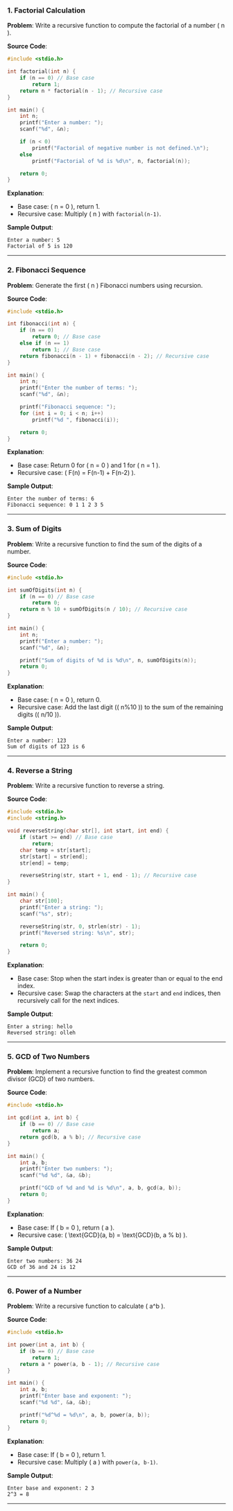 ### **1. Factorial Calculation**  
**Problem**: Write a recursive function to compute the factorial of a number \( n \).  

**Source Code**:  
```c
#include <stdio.h>

int factorial(int n) {
    if (n == 0) // Base case
        return 1;
    return n * factorial(n - 1); // Recursive case
}

int main() {
    int n;
    printf("Enter a number: ");
    scanf("%d", &n);

    if (n < 0)
        printf("Factorial of negative number is not defined.\n");
    else
        printf("Factorial of %d is %d\n", n, factorial(n));

    return 0;
}
```

**Explanation**:  
- Base case: \( n = 0 \), return 1.  
- Recursive case: Multiply \( n \) with `factorial(n-1)`.  

**Sample Output**:  
```
Enter a number: 5  
Factorial of 5 is 120  
```

---

### **2. Fibonacci Sequence**  
**Problem**: Generate the first \( n \) Fibonacci numbers using recursion.  

**Source Code**:  
```c
#include <stdio.h>

int fibonacci(int n) {
    if (n == 0)
        return 0; // Base case
    else if (n == 1)
        return 1; // Base case
    return fibonacci(n - 1) + fibonacci(n - 2); // Recursive case
}

int main() {
    int n;
    printf("Enter the number of terms: ");
    scanf("%d", &n);

    printf("Fibonacci sequence: ");
    for (int i = 0; i < n; i++)
        printf("%d ", fibonacci(i));

    return 0;
}
```

**Explanation**:  
- Base case: Return 0 for \( n = 0 \) and 1 for \( n = 1 \).  
- Recursive case: \( F(n) = F(n-1) + F(n-2) \).  

**Sample Output**:  
```
Enter the number of terms: 6  
Fibonacci sequence: 0 1 1 2 3 5  
```

---

### **3. Sum of Digits**  
**Problem**: Write a recursive function to find the sum of the digits of a number.  

**Source Code**:  
```c
#include <stdio.h>

int sumOfDigits(int n) {
    if (n == 0) // Base case
        return 0;
    return n % 10 + sumOfDigits(n / 10); // Recursive case
}

int main() {
    int n;
    printf("Enter a number: ");
    scanf("%d", &n);

    printf("Sum of digits of %d is %d\n", n, sumOfDigits(n));
    return 0;
}
```

**Explanation**:  
- Base case: \( n = 0 \), return 0.  
- Recursive case: Add the last digit (\( n\%10 \)) to the sum of the remaining digits (\( n/10 \)).  

**Sample Output**:  
```
Enter a number: 123  
Sum of digits of 123 is 6  
```

---

### **4. Reverse a String**  
**Problem**: Write a recursive function to reverse a string.  

**Source Code**:  
```c
#include <stdio.h>
#include <string.h>

void reverseString(char str[], int start, int end) {
    if (start >= end) // Base case
        return;
    char temp = str[start];
    str[start] = str[end];
    str[end] = temp;

    reverseString(str, start + 1, end - 1); // Recursive case
}

int main() {
    char str[100];
    printf("Enter a string: ");
    scanf("%s", str);

    reverseString(str, 0, strlen(str) - 1);
    printf("Reversed string: %s\n", str);

    return 0;
}
```

**Explanation**:  
- Base case: Stop when the start index is greater than or equal to the end index.  
- Recursive case: Swap the characters at the `start` and `end` indices, then recursively call for the next indices.  

**Sample Output**:  
```
Enter a string: hello  
Reversed string: olleh  
```

---

### **5. GCD of Two Numbers**  
**Problem**: Implement a recursive function to find the greatest common divisor (GCD) of two numbers.  

**Source Code**:  
```c
#include <stdio.h>

int gcd(int a, int b) {
    if (b == 0) // Base case
        return a;
    return gcd(b, a % b); // Recursive case
}

int main() {
    int a, b;
    printf("Enter two numbers: ");
    scanf("%d %d", &a, &b);

    printf("GCD of %d and %d is %d\n", a, b, gcd(a, b));
    return 0;
}
```

**Explanation**:  
- Base case: If \( b = 0 \), return \( a \).  
- Recursive case: \( \text{GCD}(a, b) = \text{GCD}(b, a \% b) \).  

**Sample Output**:  
```
Enter two numbers: 36 24  
GCD of 36 and 24 is 12  
```

---

### **6. Power of a Number**  
**Problem**: Write a recursive function to calculate \( a^b \).  

**Source Code**:  
```c
#include <stdio.h>

int power(int a, int b) {
    if (b == 0) // Base case
        return 1;
    return a * power(a, b - 1); // Recursive case
}

int main() {
    int a, b;
    printf("Enter base and exponent: ");
    scanf("%d %d", &a, &b);

    printf("%d^%d = %d\n", a, b, power(a, b));
    return 0;
}
```

**Explanation**:  
- Base case: If \( b = 0 \), return 1.  
- Recursive case: Multiply \( a \) with `power(a, b-1)`.  

**Sample Output**:  
```
Enter base and exponent: 2 3  
2^3 = 8  
```

---
